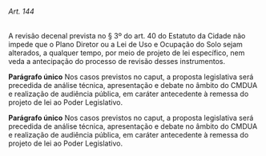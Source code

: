 
###### Art. 144
A revisão decenal prevista no § 3º do art. 40 do Estatuto da Cidade não impede que o Plano Diretor ou a Lei de Uso e Ocupação do Solo sejam alterados, a qualquer tempo, por meio de projeto de lei específico, nem veda a antecipação do processo de revisão desses instrumentos.

**Parágrafo único** Nos casos previstos no caput, a proposta legislativa será precedida de análise técnica, apresentação e debate no âmbito do CMDUA e realização de audiência pública, em caráter antecedente à remessa do projeto de lei ao Poder Legislativo.

**Parágrafo único** Nos casos previstos no caput, a proposta legislativa será precedida de análise técnica, apresentação e debate no âmbito do CMDUA e realização de audiência pública, em caráter antecedente à remessa do projeto de lei ao Poder Legislativo.
